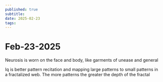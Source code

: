 ```yaml
---
published: true
subtitle: 
date: 2025-02-23
tags: 
---
```


# Feb-23-2025

Neurosis is worn on the face and body, like garments of unease and general 

Iq is better pattern recitation and mapping large patterns to small patterns in a fractalized web. The more patterns the greater the depth of the fractal 


